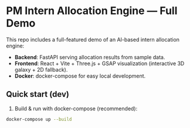# PM Intern Allocation Engine — Full Demo

This repo includes a full-featured demo of an AI-based intern allocation engine:
- **Backend**: FastAPI serving allocation results from sample data.
- **Frontend**: React + Vite + Three.js + GSAP visualization (interactive 3D galaxy + 2D fallback).
- **Docker**: docker-compose for easy local development.

## Quick start (dev)

1. Build & run with docker-compose (recommended):
```bash
docker-compose up --build
